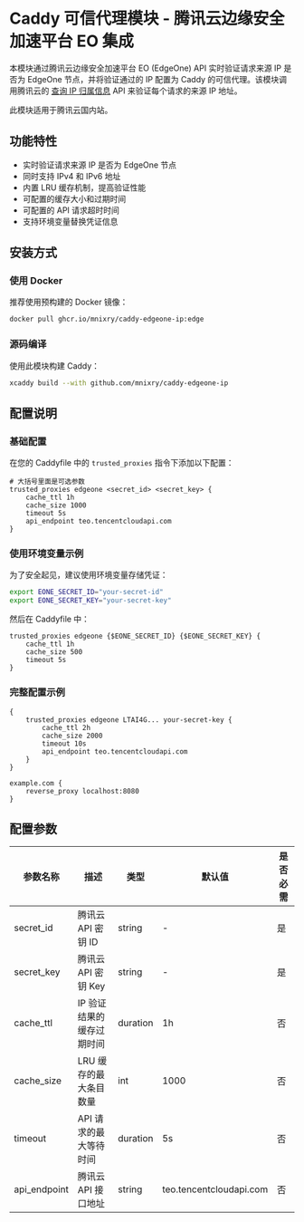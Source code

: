 # Caddy 可信代理模块 - 腾讯云边缘安全加速平台 EO 集成

本模块通过腾讯云边缘安全加速平台 EO (EdgeOne) API 实时验证请求来源 IP 是否为 EdgeOne 节点，并将验证通过的 IP 配置为 Caddy 的可信代理。该模块调用腾讯云的 [查询 IP 归属信息](https://cloud.tencent.com/document/api/1552/102227) API 来验证每个请求的来源 IP 地址。

此模块适用于腾讯云国内站。

## 功能特性

- 实时验证请求来源 IP 是否为 EdgeOne 节点
- 同时支持 IPv4 和 IPv6 地址
- 内置 LRU 缓存机制，提高验证性能
- 可配置的缓存大小和过期时间
- 可配置的 API 请求超时时间
- 支持环境变量替换凭证信息

## 安装方式

### 使用 Docker

推荐使用预构建的 Docker 镜像：

```bash
docker pull ghcr.io/mnixry/caddy-edgeone-ip:edge
```

### 源码编译

使用此模块构建 Caddy：

```bash
xcaddy build --with github.com/mnixry/caddy-edgeone-ip
```

## 配置说明

### 基础配置

在您的 Caddyfile 中的 `trusted_proxies` 指令下添加以下配置：

```Caddyfile
# 大括号里面是可选参数
trusted_proxies edgeone <secret_id> <secret_key> {
    cache_ttl 1h
    cache_size 1000
    timeout 5s
    api_endpoint teo.tencentcloudapi.com
}
```

### 使用环境变量示例

为了安全起见，建议使用环境变量存储凭证：

```bash
export EONE_SECRET_ID="your-secret-id"
export EONE_SECRET_KEY="your-secret-key"
```

然后在 Caddyfile 中：

```Caddyfile
trusted_proxies edgeone {$EONE_SECRET_ID} {$EONE_SECRET_KEY} {
    cache_ttl 1h
    cache_size 500
    timeout 5s
}
```

### 完整配置示例

```Caddyfile
{
    trusted_proxies edgeone LTAI4G... your-secret-key {
        cache_ttl 2h
        cache_size 2000
        timeout 10s
        api_endpoint teo.tencentcloudapi.com
    }
}

example.com {
    reverse_proxy localhost:8080
}
```

## 配置参数

| 参数名称     | 描述                              | 类型     | 默认值                  | 是否必需 |
| ------------ | --------------------------------- | -------- | ----------------------- | -------- |
| secret_id    | 腾讯云 API 密钥 ID                | string   | -                       | 是       |
| secret_key   | 腾讯云 API 密钥 Key               | string   | -                       | 是       |
| cache_ttl    | IP 验证结果的缓存过期时间         | duration | 1h                      | 否       |
| cache_size   | LRU 缓存的最大条目数量            | int      | 1000                    | 否       |
| timeout      | API 请求的最大等待时间            | duration | 5s                      | 否       |
| api_endpoint | 腾讯云 API 接口地址               | string   | teo.tencentcloudapi.com | 否       |

